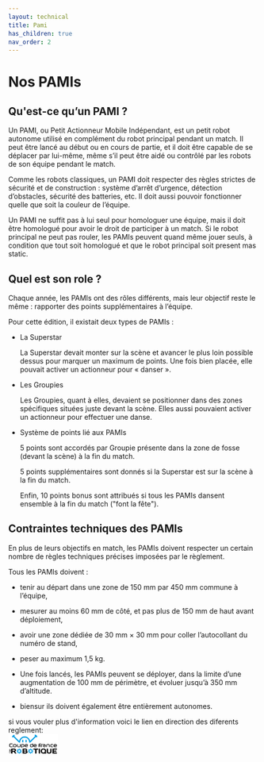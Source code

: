 ```yaml
---
layout: technical
title: Pami
has_children: true
nav_order: 2
---
```

# Nos PAMIs

<model-viewer alt="PAMI" src="./Meca/FichiersGLTF/ExportPAMIUniWIP.glb" ar style="width:80%; height:400px" shadow-intensity="1" camera-controls min-field-of-view="2deg"></model-viewer>

## Qu'est-ce qu’un PAMI ?


Un PAMI, ou Petit Actionneur Mobile Indépendant, est un petit robot autonome utilisé en complément du robot principal pendant un match. Il peut être lancé au début ou en cours de partie, et il doit être capable de se déplacer par lui-même, même s’il peut être aidé ou contrôlé par les robots de son équipe pendant le match.

Comme les robots classiques, un PAMI doit respecter des règles strictes de sécurité et de construction : système d’arrêt d’urgence, détection d’obstacles, sécurité des batteries, etc. Il doit aussi pouvoir fonctionner quelle que soit la couleur de l’équipe.

Un PAMI ne suffit pas à lui seul pour homologuer une équipe, mais il doit être homologué pour avoir le droit de participer à un match. Si le robot principal ne peut pas rouler, les PAMIs peuvent quand même jouer seuls, à condition que tout soit homologué et que le robot principal soit present mas static.

## Quel est son role ?

Chaque année, les PAMIs ont des rôles différents, mais leur objectif reste le même : rapporter des points supplémentaires à l’équipe.

Pour cette édition, il existait deux types de PAMIs :

- La Superstar

    La Superstar devait monter sur la scène et avancer le plus loin possible dessus pour marquer un maximum de points. Une fois bien placée, elle pouvait activer un actionneur pour « danser ».


- Les Groupies

    Les Groupies, quant à elles, devaient se positionner dans des zones spécifiques situées juste devant la scène. Elles aussi pouvaient activer un actionneur pour effectuer une danse.


- Système de points lié aux PAMIs

    5 points sont accordés par Groupie présente dans la zone de fosse (devant la scène) à la fin du match.

    5 points supplémentaires sont donnés si la Superstar est sur la scène à la fin du match.

     Enfin, 10 points bonus sont attribués si tous les PAMIs dansent ensemble à la fin du match ("font la fête").

##  Contraintes techniques des PAMIs

En plus de leurs objectifs en match, les PAMIs doivent respecter un certain nombre de règles techniques précises imposées par le règlement.

Tous les PAMIs doivent :

- tenir au départ dans une zone de 150 mm par 450 mm commune à l’équipe,

- mesurer au moins 60 mm de côté, et pas plus de 150 mm de haut avant déploiement,

- avoir une zone dédiée de 30 mm × 30 mm pour coller l’autocollant du numéro de stand,

- peser au maximum 1,5 kg.

- Une fois lancés, les PAMIs peuvent se déployer, dans la limite d’une augmentation de 100 mm de périmètre, et évoluer jusqu’à 350 mm d’altitude.

- biensur ils doivent également être entièrement autonomes.

si vous vouler plus d'information voici le lien en direction des diferents reglement:     
<a href="https://www.eurobot.org/wp-content/uploads/2024/10/Eurobot_General_Rules.pdf" target="_blank">
  <img src="./image/cdr logo.png" alt="Description" width="100" height="40" />
</a>


 